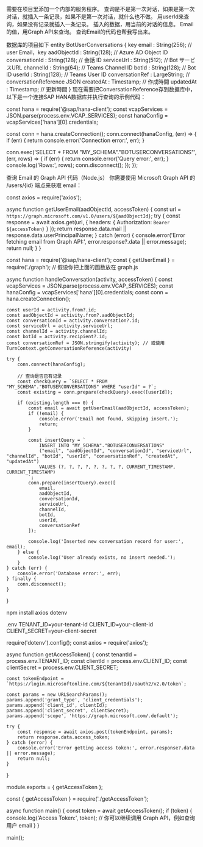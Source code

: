 需要在项目里添加一个内部的服务程序。
查询是不是第一次对话，如果是第一次对话，就插入一条记录，如果不是第一次对话，就什么也不做。
用userId来查询，如果没有记录就插入一条记录。
插入的数据，用当前的对话的信息。
Email的值，用Graph API来查询。
查询Email的代码也帮我写出来。

数据库的项目如下
entity BotUserConversations {
  key email             : String(256);       // user Email，key
      aadObjectId       : String(128);       // Azure AD Object ID
      conversationId    : String(128);       // 会話 ID
      serviceUrl        : String(512);       // Bot サービスURL
      channelId         : String(64);        // Teams Channel ID
      botId             : String(128);       // Bot ID
      userId            : String(128);       // Teams User ID
      conversationRef   : LargeString;       // conversationReference JSON
      createdAt         : Timestamp;         // 作成時間
      updatedAt         : Timestamp;         // 更新時間
}
现在需要把ConversationReference存到数据库中，以下是一个连接SAP HANA数据库并执行查询的示例代码：


const hana = require('@sap/hana-client');
const vcapServices = JSON.parse(process.env.VCAP_SERVICES);
const hanaConfig = vcapServices['hana'][0].credentials;

const conn = hana.createConnection();
conn.connect(hanaConfig, (err) => {
  if (err) {
    return console.error('Connection error:', err);
  }

  conn.exec('SELECT * FROM "MY_SCHEMA"."BOTUSERCONVERSATIONS"', (err, rows) => {
    if (err) {
      return console.error('Query error:', err);
    }
    console.log('Rows:', rows);
    conn.disconnect();
  });
});





查询 Email 的 Graph API 代码（Node.js）
你需要使用 Microsoft Graph API 的 /users/{id} 端点来获取 email：

const axios = require('axios');

async function getUserEmail(aadObjectId, accessToken) {
    const url = `https://graph.microsoft.com/v1.0/users/${aadObjectId}`;
    try {
        const response = await axios.get(url, {
            headers: {
                Authorization: `Bearer ${accessToken}`
            }
        });
        return response.data.mail || response.data.userPrincipalName;
    } catch (error) {
        console.error('Error fetching email from Graph API:', error.response?.data || error.message);
        return null;
    }
}



const hana = require('@sap/hana-client');
const { getUserEmail } = require('./graph'); // 假设你把上面的函数放在 graph.js

async function handleConversation(activity, accessToken) {
    const vcapServices = JSON.parse(process.env.VCAP_SERVICES);
    const hanaConfig = vcapServices['hana'][0].credentials;
    const conn = hana.createConnection();

    const userId = activity.from?.id;
    const aadObjectId = activity.from?.aadObjectId;
    const conversationId = activity.conversation?.id;
    const serviceUrl = activity.serviceUrl;
    const channelId = activity.channelId;
    const botId = activity.recipient?.id;
    const conversationRef = JSON.stringify(activity); // 或使用 TurnContext.getConversationReference(activity)

    try {
        conn.connect(hanaConfig);

        // 查询是否已有记录
        const checkQuery = `SELECT * FROM "MY_SCHEMA"."BOTUSERCONVERSATIONS" WHERE "userId" = ?`;
        const existing = conn.prepare(checkQuery).exec([userId]);

        if (existing.length === 0) {
            const email = await getUserEmail(aadObjectId, accessToken);
            if (!email) {
                console.error('Email not found, skipping insert.');
                return;
            }

            const insertQuery = `
                INSERT INTO "MY_SCHEMA"."BOTUSERCONVERSATIONS"
                ("email", "aadObjectId", "conversationId", "serviceUrl", "channelId", "botId", "userId", "conversationRef", "createdAt", "updatedAt")
                VALUES (?, ?, ?, ?, ?, ?, ?, ?, CURRENT_TIMESTAMP, CURRENT_TIMESTAMP)
            `;
            conn.prepare(insertQuery).exec([
                email,
                aadObjectId,
                conversationId,
                serviceUrl,
                channelId,
                botId,
                userId,
                conversationRef
            ]);

            console.log('Inserted new conversation record for user:', email);
        } else {
            console.log('User already exists, no insert needed.');
        }
    } catch (err) {
        console.error('Database error:', err);
    } finally {
        conn.disconnect();
    }
}




npm install axios dotenv


.env
TENANT_ID=your-tenant-id
CLIENT_ID=your-client-id
CLIENT_SECRET=your-client-secret


require('dotenv').config();
const axios = require('axios');

async function getAccessToken() {
    const tenantId = process.env.TENANT_ID;
    const clientId = process.env.CLIENT_ID;
    const clientSecret = process.env.CLIENT_SECRET;

    const tokenEndpoint = `https://login.microsoftonline.com/${tenantId}/oauth2/v2.0/token`;

    const params = new URLSearchParams();
    params.append('grant_type', 'client_credentials');
    params.append('client_id', clientId);
    params.append('client_secret', clientSecret);
    params.append('scope', 'https://graph.microsoft.com/.default');

    try {
        const response = await axios.post(tokenEndpoint, params);
        return response.data.access_token;
    } catch (error) {
        console.error('Error getting access token:', error.response?.data || error.message);
        return null;
    }
}

module.exports = { getAccessToken };





const { getAccessToken } = require('./getAccessToken');

async function main() {
    const token = await getAccessToken();
    if (token) {
        console.log('Access Token:', token);
        // 你可以继续调用 Graph API，例如查询用户 email
    }
}

main();




